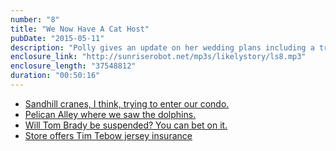 ```yaml
---
number: "8"
title: "We Now Have A Cat Host"
pubDate: "2015-05-11"
description: "Polly gives an update on her wedding plans including a transportation solution. Did you know school buses are typically 45 feet long? Meanwhile, Shelby returns from vacation where she probably worked too much. Polly allows Shelby to tell three stories about animals. You won’t want to miss the special guest host this episode - the title is a clue. Also: Tim Tebow jersey insurance is a thing that exists."
enclosure_link: "http://sunriserobot.net/mp3s/likelystory/ls8.mp3"
enclosure_length: "37548812"
duration: "00:50:16"
---
```

- [Sandhill cranes, I think, trying to enter our condo.](http://sunriserobot.net/images/likelystory/8/crane.jpg)
- [Pelican Alley where we saw the dolphins.](http://sunriserobot.net/images/likelystory/8/pelicanalley.jpg)
- [Will Tom Brady be suspended? You can bet on it.](http://www.nbcnews.com/news/sports/will-tom-brady-be-suspended-you-can-bet-it-n356476)
- [Store offers Tim Tebow jersey insurance](http://gazette.com/store-offers-tim-tebow-jersey-insurance-for-10/article/1551199)